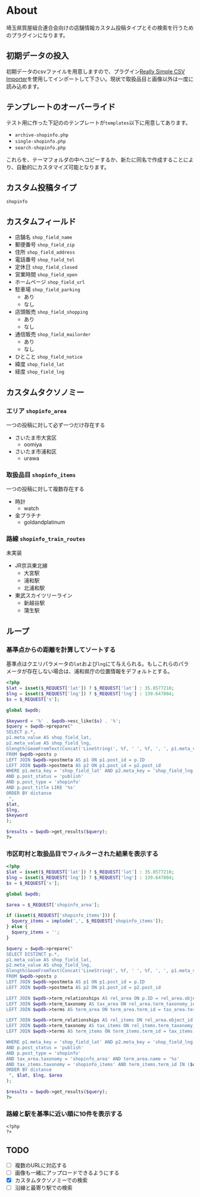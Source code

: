 # About
埼玉県質屋組合連合会向けの店舗情報カスタム投稿タイプとその検索を行うためのプラグインになります。

## 初期データの投入
初期データのcsvファイルを用意しますので、プラグイン[Really Simple CSV Importer](https://ja.wordpress.org/plugins/really-simple-csv-importer/)を使用してインポートして下さい。現状で取扱品目と画像以外は一度に読み込めます。

## テンプレートのオーバーライド
テスト用に作った下記ののテンプレートが`templates`以下に用意してあります。
- `archive-shopinfo.php`
- `single-shopinfo.php`
- `search-shopinfo.php`

これらを、テーマフォルダの中へコピーするか、新たに同名で作成することにより、自動的にカスタマイズ可能となります。

## カスタム投稿タイプ
`shopinfo`

## カスタムフィールド
- 店舗名
  `shop_field_name`
- 郵便番号
  `shop_field_zip`
- 住所
  `shop_field_address`
- 電話番号
  `shop_field_tel`
- 定休日
  `shop_field_closed`
- 営業時間
  `shop_field_open`
- ホームページ
  `shop_field_url`
- 駐車場
  `shop_field_parking`
  - あり
  - なし
- 店頭販売
  `shop_field_shopping`
  - あり
  - なし
- 通信販売
  `shop_field_mailorder`
  - あり
  - なし
- ひとこと
  `shop_field_notice`
- 緯度
  `shop_field_lat`
- 経度
  `shop_field_lng`

## カスタムタクソノミー
### エリア `shopinfo_area`
一つの投稿に対して必ず一つだけ存在する
- さいたま市大宮区
  - oomiya
- さいたま市浦和区
  - urawa

### 取扱品目 `shopinfo_items`
一つの投稿に対して複数存在する
- 時計
  - watch
- 金プラチナ
  - goldandplatinum

### 路線 `shopinfo_train_routes`
未実装
- JR京浜東北線
  - 大宮駅
  - 浦和駅
  - 北浦和駅
- 東武スカイツリーライン
  - 新越谷駅
  - 蒲生駅

## ループ
### 基準点からの距離を計算してソートする
基準点はクエリパラメータの`lat`および`lng`にて与えられる。もしこれらのパラメータが存在しない場合は、浦和県庁の位置情報をデフォルトとする。
```php
<?php
$lat = isset($_REQUEST['lat']) ? $_REQUEST['lat'] : 35.8577210;
$lng = isset($_REQUEST['lng']) ? $_REQUEST['lng'] : 139.647804;
$s = $_REQUEST['s'];

global $wpdb;

$keyword = '%' . $wpdb->esc_like($s) . '%';
$query = $wpdb->prepare("
SELECT p.*,
p1.meta_value AS shop_field_lat,
p2.meta_value AS shop_field_lng,
Glength(GeomFromText(Concat('LineString(', %f, ' ', %f, ', ', p1.meta_value, ' ', p2.meta_value, ')'))) * 112.12 AS distance
FROM $wpdb->posts p
LEFT JOIN $wpdb->postmeta AS p1 ON p1.post_id = p.ID
LEFT JOIN $wpdb->postmeta AS p2 ON p1.post_id = p2.post_id
WHERE p1.meta_key = 'shop_field_lat' AND p2.meta_key = 'shop_field_lng'
AND p.post_status = 'publish'
AND p.post_type = 'shopinfo'
AND p.post_title LIKE '%s'
ORDER BY distance
 ",
$lat,
$lng,
$keyword
);

$results = $wpdb->get_results($query);
?>
```
### 市区町村と取扱品目でフィルターされた結果を表示する
```php
<?php
$lat = isset($_REQUEST['lat']) ? $_REQUEST['lat'] : 35.8577210;
$lng = isset($_REQUEST['lng']) ? $_REQUEST['lng'] : 139.647804;
$s = $_REQUEST['s'];

global $wpdb;

$area = $_REQUEST['shopinfo_area'];

if (isset($_REQUEST['shopinfo_items'])) {
  $query_items = implode(',', $_REQUEST['shopinfo_items']);
} else {
  $query_items = '';
}

$query = $wpdb->prepare("
SELECT DISTINCT p.*,
p1.meta_value AS shop_field_lat,
p2.meta_value AS shop_field_lng,
Glength(GeomFromText(Concat('LineString(', %f, ' ', %f, ', ', p1.meta_value, ' ', p2.meta_value, ')'))) * 112.12 AS distance
FROM $wpdb->posts p
LEFT JOIN $wpdb->postmeta AS p1 ON p1.post_id = p.ID
LEFT JOIN $wpdb->postmeta AS p2 ON p1.post_id = p2.post_id

LEFT JOIN $wpdb->term_relationships AS rel_area ON p.ID = rel_area.object_id
LEFT JOIN $wpdb->term_taxonomy AS tax_area ON rel_area.term_taxonomy_id = tax_area.term_taxonomy_id
LEFT JOIN $wpdb->terms AS term_area ON term_area.term_id = tax_area.term_id

LEFT JOIN $wpdb->term_relationships AS rel_items ON rel_area.object_id = rel_items.object_id
LEFT JOIN $wpdb->term_taxonomy AS tax_items ON rel_items.term_taxonomy_id = tax_items.term_taxonomy_id
LEFT JOIN $wpdb->terms AS term_items ON term_items.term_id = tax_items.term_id

WHERE p1.meta_key = 'shop_field_lat' AND p2.meta_key = 'shop_field_lng'
AND p.post_status = 'publish'
AND p.post_type = 'shopinfo'
AND tax_area.taxonomy = 'shopinfo_area' AND term_area.name = '%s'
AND tax_items.taxonomy = 'shopinfo_items' AND term_items.term_id IN ($query_items)
ORDER BY distance
 ", $lat, $lng, $area
);

$results = $wpdb->get_results($query);
?>
```
### 路線と駅を基準に近い順に10件を表示する
```
<?php
?>
```
## TODO
- [ ] 複数のURLに対応する
- [ ] 画像も一緒にアップロードできるようにする
- [x] カスタムタクソノミーでの検索
- [ ] 沿線と最寄り駅での検索
